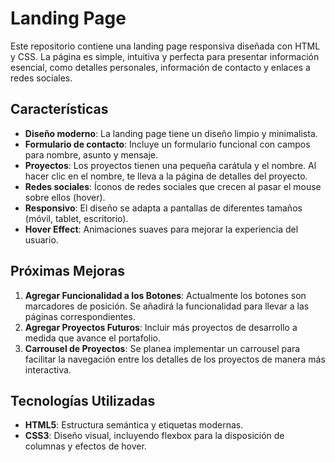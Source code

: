 # Landing Page

Este repositorio contiene una landing page responsiva diseñada con HTML y CSS. La página es simple, intuitiva y perfecta para presentar información esencial, como detalles personales, información de contacto y enlaces a redes sociales.

## Características

- **Diseño moderno**: La landing page tiene un diseño limpio y minimalista.
- **Formulario de contacto**: Incluye un formulario funcional con campos para nombre, asunto y mensaje.
- **Proyectos**: Los proyectos tienen una pequeña carátula y el nombre. Al hacer clic en el nombre, te lleva a la página de detalles del proyecto.
- **Redes sociales**: Íconos de redes sociales que crecen al pasar el mouse sobre ellos (hover).
- **Responsivo**: El diseño se adapta a pantallas de diferentes tamaños (móvil, tablet, escritorio).
- **Hover Effect**: Animaciones suaves para mejorar la experiencia del usuario.

## Próximas Mejoras

1. **Agregar Funcionalidad a los Botones**: Actualmente los botones son marcadores de posición. Se añadirá la funcionalidad para llevar a las páginas correspondientes.
2. **Agregar Proyectos Futuros**: Incluir más proyectos de desarrollo a medida que avance el portafolio.
3. **Carrousel de Proyectos**: Se planea implementar un carrousel para facilitar la navegación entre los detalles de los proyectos de manera más interactiva.

## Tecnologías Utilizadas

- **HTML5**: Estructura semántica y etiquetas modernas.
- **CSS3**: Diseño visual, incluyendo flexbox para la disposición de columnas y efectos de hover.




